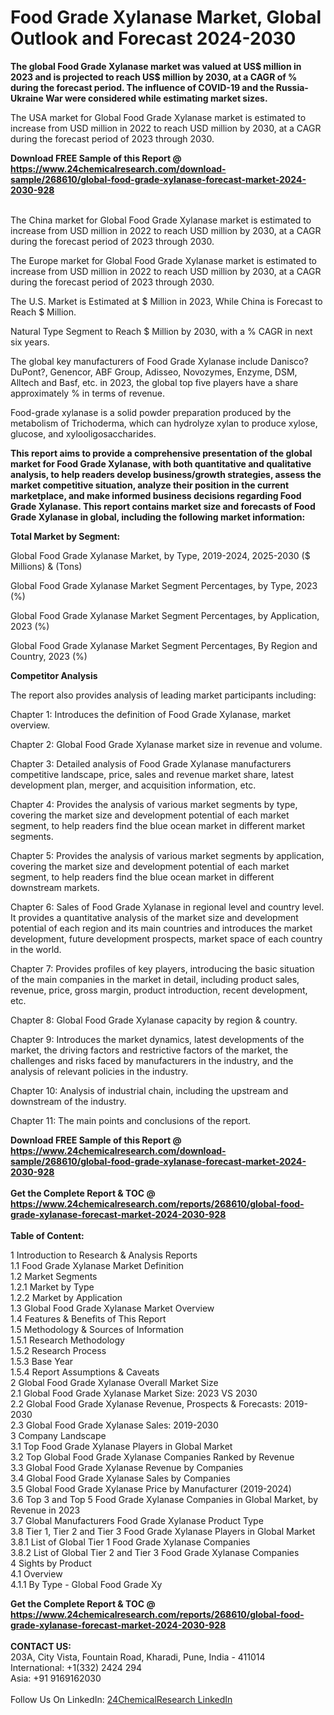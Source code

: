 <h1>Food Grade Xylanase Market, Global Outlook and Forecast 2024-2030</h1><p><strong>The global Food Grade Xylanase market was valued at US$ million in 2023 and is projected to reach US$ million by 2030, at a CAGR of % during the forecast period. The influence of COVID-19 and the Russia-Ukraine War were considered while estimating market sizes.</strong></p><p>
</p><p>The USA market for Global Food Grade Xylanase market is estimated to increase from USD million in 2022 to reach USD million by 2030, at a CAGR during the forecast period of 2023 through 2030.</p><div><b>Download FREE Sample of this Report @ 
            <a href="https://www.24chemicalresearch.com/download-sample/268610/global-food-grade-xylanase-forecast-market-2024-2030-928">
            https://www.24chemicalresearch.com/download-sample/268610/global-food-grade-xylanase-forecast-market-2024-2030-928</a></b></div><br><p>
</p><p>The China market for Global Food Grade Xylanase market is estimated to increase from USD million in 2022 to reach USD million by 2030, at a CAGR during the forecast period of 2023 through 2030.</p><p>
</p><p>The Europe market for Global Food Grade Xylanase market is estimated to increase from USD million in 2022 to reach USD million by 2030, at a CAGR during the forecast period of 2023 through 2030.</p><p>
</p><p>The U.S. Market is Estimated at $ Million in 2023, While China is Forecast to Reach $ Million.</p><p>
Natural Type Segment to Reach $ Million by 2030, with a % CAGR in next six years.</p><p>
The global key manufacturers of Food Grade Xylanase include Danisco?DuPont?, Genencor, ABF Group, Adisseo, Novozymes, Enzyme, DSM, Alltech and Basf, etc. in 2023, the global top five players have a share approximately % in terms of revenue.</p><p>
Food-grade xylanase is a solid powder preparation produced by the metabolism of Trichoderma, which can hydrolyze xylan to produce xylose, glucose, and xylooligosaccharides.</p><p>
<strong>This report aims to provide a comprehensive presentation of the global market for Food Grade Xylanase, with both quantitative and qualitative analysis, to help readers develop business/growth strategies, assess the market competitive situation, analyze their position in the current marketplace, and make informed business decisions regarding Food Grade Xylanase. This report contains market size and forecasts of Food Grade Xylanase in global, including the following market information:</strong></p><p>
</p><p>
<strong>Total Market by Segment:</strong></p><p>
Global Food Grade Xylanase Market, by Type, 2019-2024, 2025-2030 ($ Millions) &amp; (Tons)</p><p>
Global Food Grade Xylanase Market Segment Percentages, by Type, 2023 (%)</p><p>
</p><p>
Global Food Grade Xylanase Market Segment Percentages, by Application, 2023 (%)</p><p>
</p><p>
Global Food Grade Xylanase Market Segment Percentages, By Region and Country, 2023 (%)</p><p>
</p><p>
</p><p></p><p>

<strong>Competitor Analysis</strong></p><p>
The report also provides analysis of leading market participants including:</p><p>
</p><p>
</p><p>
Chapter 1: Introduces the definition of Food Grade Xylanase, market overview.</p><p>
Chapter 2: Global Food Grade Xylanase market size in revenue and volume.</p><p>
Chapter 3: Detailed analysis of Food Grade Xylanase manufacturers competitive landscape, price, sales and revenue market share, latest development plan, merger, and acquisition information, etc.</p><p>
Chapter 4: Provides the analysis of various market segments by type, covering the market size and development potential of each market segment, to help readers find the blue ocean market in different market segments.</p><p>
Chapter 5: Provides the analysis of various market segments by application, covering the market size and development potential of each market segment, to help readers find the blue ocean market in different downstream markets.</p><p>
Chapter 6: Sales of Food Grade Xylanase in regional level and country level. It provides a quantitative analysis of the market size and development potential of each region and its main countries and introduces the market development, future development prospects, market space of each country in the world.</p><p>
Chapter 7: Provides profiles of key players, introducing the basic situation of the main companies in the market in detail, including product sales, revenue, price, gross margin, product introduction, recent development, etc.</p><p>
Chapter 8: Global Food Grade Xylanase capacity by region &amp; country.</p><p>
Chapter 9: Introduces the market dynamics, latest developments of the market, the driving factors and restrictive factors of the market, the challenges and risks faced by manufacturers in the industry, and the analysis of relevant policies in the industry.</p><p>
Chapter 10: Analysis of industrial chain, including the upstream and downstream of the industry.</p><p>
Chapter 11: The main points and conclusions of the report.</p><div><b>Download FREE Sample of this Report @ 
            <a href="https://www.24chemicalresearch.com/download-sample/268610/global-food-grade-xylanase-forecast-market-2024-2030-928">
            https://www.24chemicalresearch.com/download-sample/268610/global-food-grade-xylanase-forecast-market-2024-2030-928</a></b></div><br><div><b>Get the Complete Report & TOC @ 
            <a href="https://www.24chemicalresearch.com/reports/268610/global-food-grade-xylanase-forecast-market-2024-2030-928">
            https://www.24chemicalresearch.com/reports/268610/global-food-grade-xylanase-forecast-market-2024-2030-928</a></b></div><br>
            <b>Table of Content:</b><p>1 Introduction to Research & Analysis Reports<br />
    1.1 Food Grade Xylanase Market Definition<br />
    1.2 Market Segments<br />
        1.2.1 Market by Type<br />
        1.2.2 Market by Application<br />
    1.3 Global Food Grade Xylanase Market Overview<br />
    1.4 Features & Benefits of This Report<br />
    1.5 Methodology & Sources of Information<br />
        1.5.1 Research Methodology<br />
        1.5.2 Research Process<br />
        1.5.3 Base Year<br />
        1.5.4 Report Assumptions & Caveats<br />
2 Global Food Grade Xylanase Overall Market Size<br />
    2.1 Global Food Grade Xylanase Market Size: 2023 VS 2030<br />
    2.2 Global Food Grade Xylanase Revenue, Prospects & Forecasts: 2019-2030<br />
    2.3 Global Food Grade Xylanase Sales: 2019-2030<br />
3 Company Landscape<br />
    3.1 Top Food Grade Xylanase Players in Global Market<br />
    3.2 Top Global Food Grade Xylanase Companies Ranked by Revenue<br />
    3.3 Global Food Grade Xylanase Revenue by Companies<br />
    3.4 Global Food Grade Xylanase Sales by Companies<br />
    3.5 Global Food Grade Xylanase Price by Manufacturer (2019-2024)<br />
    3.6 Top 3 and Top 5 Food Grade Xylanase Companies in Global Market, by Revenue in 2023<br />
    3.7 Global Manufacturers Food Grade Xylanase Product Type<br />
    3.8 Tier 1, Tier 2 and Tier 3 Food Grade Xylanase Players in Global Market<br />
        3.8.1 List of Global Tier 1 Food Grade Xylanase Companies<br />
        3.8.2 List of Global Tier 2 and Tier 3 Food Grade Xylanase Companies<br />
4 Sights by Product<br />
    4.1 Overview<br />
        4.1.1 By Type - Global Food Grade Xy</p><div><b>Get the Complete Report & TOC @ 
            <a href="https://www.24chemicalresearch.com/reports/268610/global-food-grade-xylanase-forecast-market-2024-2030-928">
            https://www.24chemicalresearch.com/reports/268610/global-food-grade-xylanase-forecast-market-2024-2030-928</a></b></div><br><b>CONTACT US:</b><br>
            203A, City Vista, Fountain Road, Kharadi, Pune, India - 411014<br>
            International: +1(332) 2424 294<br>
            Asia: +91 9169162030 <br><br>
            Follow Us On LinkedIn: <a href="https://www.linkedin.com/company/24chemicalresearch/">24ChemicalResearch LinkedIn</a>